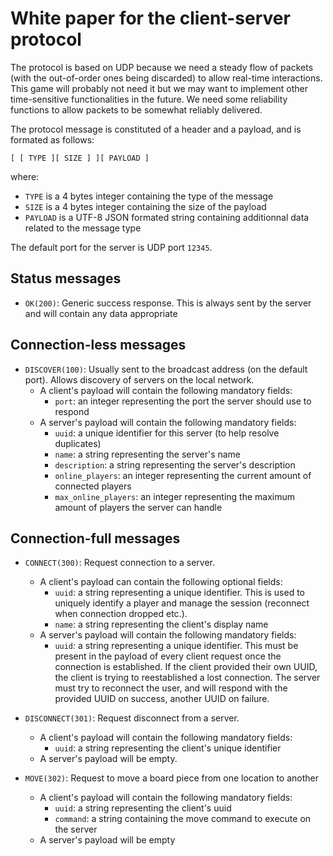 # White paper for the client-server protocol

The protocol is based on UDP because we need a steady flow of packets (with the out-of-order ones being discarded) to allow real-time interactions. This game will probably not need it but we may want to implement other time-sensitive functionalities in the future. We need some reliability functions to allow packets to be somewhat reliably delivered.

The protocol message is constituted of a header and a payload, and is formated as follows:

```[ [ TYPE ][ SIZE ] ][ PAYLOAD ]```

where:
- `TYPE` is a 4 bytes integer containing the type of the message 
- `SIZE` is a 4 bytes integer containing the size of the payload 
- `PAYLOAD` is a UTF-8 JSON formated string containing additionnal data related to the message type

The default port for the server is UDP port `12345`.

## Status messages
- `OK(200)`: Generic success response. This is always sent by the server and will contain any data appropriate

## Connection-less messages
- `DISCOVER(100)`: Usually sent to the broadcast address (on the default port). Allows discovery of servers on the local network.
    - A client's payload will contain the following mandatory fields:
        - `port`: an integer representing the port the server should use to respond
    - A server's payload will contain the following mandatory fields:
        - `uuid`: a unique identifier for this server (to help resolve duplicates)
        - `name`: a string representing the server's name
        - `description`: a string representing the server's description
        - `online_players`: an integer representing the current amount of connected players
        - `max_online_players`: an integer representing the maximum amount of players the server can handle

## Connection-full messages
- `CONNECT(300)`: Request connection to a server.
    - A client's payload can contain the following optional fields:
        - `uuid`: a string representing a unique identifier. This is used to uniquely identify a player and manage the session (reconnect when connection dropped etc.).
        - `name`: a string representing the client's display name
    - A server's payload will contain the following mandatory fields:
        - `uuid`: a string representing a unique identifier. This must be present in the payload of every client request once the connection is established. If the client provided their own UUID, the client is trying to reestablished a lost connection. The server must try to reconnect the user, and will respond with the provided UUID on success, another UUID on failure.
        
- `DISCONNECT(301)`: Request disconnect from a server.
    - A client's payload will contain the following mandatory fields:
        - `uuid`: a string representing the client's unique identifier
    - A server's payload will be empty.

- `MOVE(302)`: Request to move a board piece from one location to another
    - A client's payload will contain the following mandatory fields:
        - `uuid`: a string representing the client's uuid
        - `command`: a string containing the move command to execute on the server
    - A server's payload will be empty

